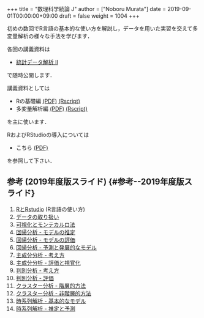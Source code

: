 +++
title = "数理科学続論 J"
author = ["Noboru Murata"]
date = 2019-09-01T00:00:00+09:00
draft = false
weight = 1004
+++

初めの数回でR言語の基本的な使い方を解説し，データを用いた実習を交えて多変量解析の様々な手法を学びます．

各回の講義資料は

-   [統計データ解析 II](https://noboru-murata.github.io/statistical-data-analysis2/)

で随時公開します．

講義資料としては

-   Rの基礎編 [(PDF)](https://noboru-murata.github.io/sda/docs/note1.pdf) [(Rscript)](https://noboru-murata.github.io/sda/docs/script1.zip)
-   多変量解析編 [(PDF)](https://noboru-murata.github.io/sda/docs/note3.pdf) [(Rscript)](https://noboru-murata.github.io/sda/docs/script3.zip)

を主に使います．

RおよびRStudioの導入については

-   こちら [(PDF)](https://noboru-murata.github.io/sda/docs/install.pdf)

を参照して下さい．


## 参考 (2019年度版スライド) {#参考--2019年度版スライド}

1.  [RとRstudio](https://noboru-murata.github.io/sda/autumn/slide01.html) (R言語の使い方)
2.  [データの取り扱い](https://noboru-murata.github.io/sda/autumn/slide02.html)
3.  [可視化とモンテカルロ法](https://noboru-murata.github.io/sda/autumn/slide03.html)
4.  [回帰分析 - モデルの推定](https://noboru-murata.github.io/sda/autumn/slide04.html)
5.  [回帰分析 - モデルの評価](https://noboru-murata.github.io/sda/autumn/slide05.html)
6.  [回帰分析 - 予測と発展的なモデル](https://noboru-murata.github.io/sda/autumn/slide06.html)
7.  [主成分分析 - 考え方](https://noboru-murata.github.io/sda/autumn/slide07.html)
8.  [主成分分析 - 評価と視覚化](https://noboru-murata.github.io/sda/autumn/slide08.html)
9.  [判別分析 - 考え方](https://noboru-murata.github.io/sda/autumn/slide09.html)
10. [判別分析 - 評価](https://noboru-murata.github.io/sda/autumn/slide10.html)
11. [クラスター分析 - 階層的方法](https://noboru-murata.github.io/sda/autumn/slide11.html)
12. [クラスター分析 - 非階層的方法](https://noboru-murata.github.io/sda/autumn/slide12.html)
13. [時系列解析 - 基本的なモデル](https://noboru-murata.github.io/sda/autumn/slide13.html)
14. [時系列解析 - 推定と予測](https://noboru-murata.github.io/sda/autumn/slide14.html)